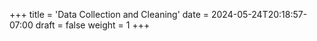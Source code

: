 +++
title = 'Data Collection and Cleaning'
date = 2024-05-24T20:18:57-07:00
draft = false
weight = 1
+++
